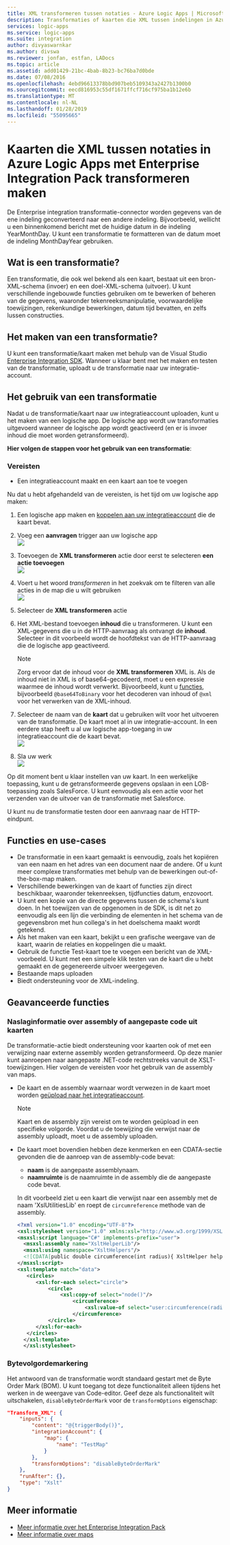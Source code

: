 ```yaml
---
title: XML transformeren tussen notaties - Azure Logic Apps | Microsoft Docs
description: Transformaties of kaarten die XML tussen indelingen in Azure Logic Apps met Enterprise Integration Pack converteren maken
services: logic-apps
ms.service: logic-apps
ms.suite: integration
author: divyaswarnkar
ms.author: divswa
ms.reviewer: jonfan, estfan, LADocs
ms.topic: article
ms.assetid: add01429-21bc-4bab-8b23-bc76ba7d0bde
ms.date: 07/08/2016
ms.openlocfilehash: 4ebd96613378bbd907beb5109343a2427b1300b0
ms.sourcegitcommit: eecd816953c55df1671ffcf716cf975ba1b12e6b
ms.translationtype: MT
ms.contentlocale: nl-NL
ms.lasthandoff: 01/28/2019
ms.locfileid: "55095665"
---
```

# <a name="create-maps-that-transform-xml-between-formats-in-azure-logic-apps-with-enterprise-integration-pack"></a>Kaarten die XML tussen notaties in Azure Logic Apps met Enterprise Integration Pack transformeren maken

De Enterprise integration transformatie-connector worden gegevens van de ene indeling geconverteerd naar een andere indeling. Bijvoorbeeld, wellicht u een binnenkomend bericht met de huidige datum in de indeling YearMonthDay. U kunt een transformatie te formatteren van de datum moet de indeling MonthDayYear gebruiken.

## <a name="what-does-a-transform-do"></a>Wat is een transformatie?
Een transformatie, die ook wel bekend als een kaart, bestaat uit een bron-XML-schema (invoer) en een doel-XML-schema (uitvoer). U kunt verschillende ingebouwde functies gebruiken om te bewerken of beheren van de gegevens, waaronder tekenreeksmanipulatie, voorwaardelijke toewijzingen, rekenkundige bewerkingen, datum tijd bevatten, en zelfs lussen constructies.

## <a name="how-to-create-a-transform"></a>Het maken van een transformatie?
U kunt een transformatie/kaart maken met behulp van de Visual Studio [Enterprise Integration SDK](https://aka.ms/vsmapsandschemas). Wanneer u klaar bent met het maken en testen van de transformatie, uploadt u de transformatie naar uw integratie-account. 

## <a name="how-to-use-a-transform"></a>Het gebruik van een transformatie
Nadat u de transformatie/kaart naar uw integratieaccount uploaden, kunt u het maken van een logische app. De logische app wordt uw transformaties uitgevoerd wanneer de logische app wordt geactiveerd (en er is invoer inhoud die moet worden getransformeerd).

**Hier volgen de stappen voor het gebruik van een transformatie**:

### <a name="prerequisites"></a>Vereisten

* Een integratieaccount maakt en een kaart aan toe te voegen  

Nu dat u hebt afgehandeld van de vereisten, is het tijd om uw logische app maken:  

1. Een logische app maken en [koppelen aan uw integratieaccount](../logic-apps/logic-apps-enterprise-integration-accounts.md "Leer hoe u een integratieaccount koppelt aan een logische app") die de kaart bevat.
2. Voeg een **aanvragen** trigger aan uw logische app  
   ![](./media/logic-apps-enterprise-integration-transforms/transform-1.png)    
3. Toevoegen de **XML transformeren** actie door eerst te selecteren **een actie toevoegen**   
   ![](./media/logic-apps-enterprise-integration-transforms/transform-2.png)   
4. Voert u het woord *transformeren* in het zoekvak om te filteren van alle acties in de map die u wilt gebruiken  
   ![](./media/logic-apps-enterprise-integration-transforms/transform-3.png)  
5. Selecteer de **XML transformeren** actie   
6. Het XML-bestand toevoegen **inhoud** die u transformeren. U kunt een XML-gegevens die u in de HTTP-aanvraag als ontvangt de **inhoud**. Selecteer in dit voorbeeld wordt de hoofdtekst van de HTTP-aanvraag die de logische app geactiveerd.

   > [!NOTE]
   > Zorg ervoor dat de inhoud voor de **XML transformeren** XML is. Als de inhoud niet in XML is of base64-gecodeerd, moet u een expressie waarmee de inhoud wordt verwerkt. Bijvoorbeeld, kunt u [functies](logic-apps-workflow-definition-language.md#functions), bijvoorbeeld ```@base64ToBinary``` voor het decoderen van inhoud of ```@xml``` voor het verwerken van de XML-inhoud.
 

7. Selecteer de naam van de **kaart** dat u gebruiken wilt voor het uitvoeren van de transformatie. De kaart moet al in uw integratie-account. In een eerdere stap heeft u al uw logische app-toegang in uw integratieaccount die de kaart bevat.      
   ![](./media/logic-apps-enterprise-integration-transforms/transform-4.png) 
8. Sla uw werk  
    ![](./media/logic-apps-enterprise-integration-transforms/transform-5.png) 

Op dit moment bent u klaar instellen van uw kaart. In een werkelijke toepassing, kunt u de getransformeerde gegevens opslaan in een LOB-toepassing zoals SalesForce. U kunt eenvoudig als een actie voor het verzenden van de uitvoer van de transformatie met Salesforce. 

U kunt nu de transformatie testen door een aanvraag naar de HTTP-eindpunt.  


## <a name="features-and-use-cases"></a>Functies en use-cases
* De transformatie in een kaart gemaakt is eenvoudig, zoals het kopiëren van een naam en het adres van een document naar de andere. Of u kunt meer complexe transformaties met behulp van de bewerkingen out-of-the-box-map maken.  
* Verschillende bewerkingen van de kaart of functies zijn direct beschikbaar, waaronder tekenreeksen, tijdfuncties datum, enzovoort.  
* U kunt een kopie van de directe gegevens tussen de schema's kunt doen. In het toewijzen van de opgenomen in de SDK, is dit net zo eenvoudig als een lijn die verbinding de elementen in het schema van de gegevensbron met hun collega's in het doelschema maakt wordt getekend.  
* Als het maken van een kaart, bekijkt u een grafische weergave van de kaart, waarin de relaties en koppelingen die u maakt.
* Gebruik de functie Test-kaart toe te voegen een bericht van de XML-voorbeeld. U kunt met een simpele klik testen van de kaart die u hebt gemaakt en de gegenereerde uitvoer weergegeven.  
* Bestaande maps uploaden  
* Biedt ondersteuning voor de XML-indeling.

## <a name="advanced-features"></a>Geavanceerde functies

### <a name="reference-assembly-or-custom-code-from-maps"></a>Naslaginformatie over assembly of aangepaste code uit kaarten 
De transformatie-actie biedt ondersteuning voor kaarten ook of met een verwijzing naar externe assembly worden getransformeerd. Op deze manier kunt aanroepen naar aangepaste .NET-code rechtstreeks vanuit de XSLT-toewijzingen. Hier volgen de vereisten voor het gebruik van de assembly van maps.

* De kaart en de assembly waarnaar wordt verwezen in de kaart moet worden [geüpload naar het integratieaccount](./logic-apps-enterprise-integration-maps.md). 

  > [!NOTE]
  > Kaart en de assembly zijn vereist om te worden geüpload in een specifieke volgorde. Voordat u de toewijzing die verwijst naar de assembly uploadt, moet u de assembly uploaden.

* De kaart moet bovendien hebben deze kenmerken en een CDATA-sectie gevonden die de aanroep van de assembly-code bevat:

    * **naam** is de aangepaste assemblynaam.
    * **naamruimte** is de naamruimte in de assembly die de aangepaste code bevat.

  In dit voorbeeld ziet u een kaart die verwijst naar een assembly met de naam 'XslUtilitiesLib' en roept de `circumreference` methode van de assembly.

  ```xml
  <?xml version="1.0" encoding="UTF-8"?>
  <xsl:stylesheet version="1.0" xmlns:xsl="http://www.w3.org/1999/XSL/Transform" xmlns:msxsl="urn:schemas-microsoft-com:xslt" xmlns:user="urn:my-scripts">
  <msxsl:script language="C#" implements-prefix="user">
    <msxsl:assembly name="XsltHelperLib"/>
    <msxsl:using namespace="XsltHelpers"/>
    <![CDATA[public double circumference(int radius){ XsltHelper helper = new XsltHelper(); return helper.circumference(radius); }]]>
  </msxsl:script>
  <xsl:template match="data">
     <circles>
        <xsl:for-each select="circle">
            <circle>
                <xsl:copy-of select="node()"/>
                    <circumference>
                        <xsl:value-of select="user:circumference(radius)"/>
                    </circumference>
            </circle>
        </xsl:for-each>
     </circles>
    </xsl:template>
    </xsl:stylesheet>
  ```


### <a name="byte-order-mark"></a>Bytevolgordemarkering
Het antwoord van de transformatie wordt standaard gestart met de Byte Order Mark (BOM). U kunt toegang tot deze functionaliteit alleen tijdens het werken in de weergave van Code-editor. Geef deze als functionaliteit wilt uitschakelen, `disableByteOrderMark` voor de `transformOptions` eigenschap:

```json
"Transform_XML": {
    "inputs": {
        "content": "@{triggerBody()}",
        "integrationAccount": {
            "map": {
                "name": "TestMap"
            }
        },
        "transformOptions": "disableByteOrderMark"
    },
    "runAfter": {},
    "type": "Xslt"
}
```





## <a name="learn-more"></a>Meer informatie
* [Meer informatie over het Enterprise Integration Pack](../logic-apps/logic-apps-enterprise-integration-overview.md "meer informatie over Enterprise Integration Pack")  
* [Meer informatie over maps](../logic-apps/logic-apps-enterprise-integration-maps.md "meer informatie over enterprise integration-kaarten")  


